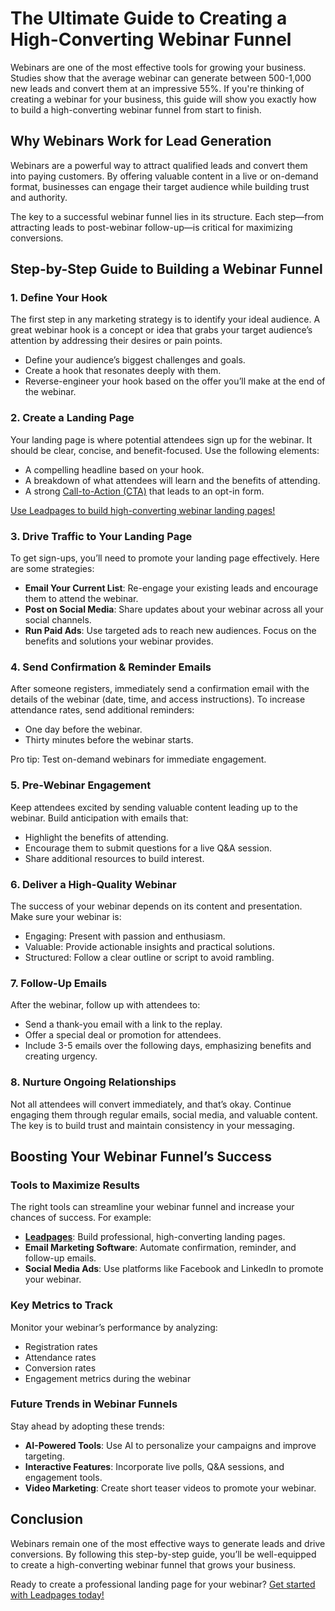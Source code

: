 # The Ultimate Guide to Creating a High-Converting Webinar Funnel

Webinars are one of the most effective tools for growing your business. Studies show that the average webinar can generate between 500-1,000 new leads and convert them at an impressive 55%. If you're thinking of creating a webinar for your business, this guide will show you exactly how to build a high-converting webinar funnel from start to finish.

## Why Webinars Work for Lead Generation

Webinars are a powerful way to attract qualified leads and convert them into paying customers. By offering valuable content in a live or on-demand format, businesses can engage their target audience while building trust and authority.

The key to a successful webinar funnel lies in its structure. Each step—from attracting leads to post-webinar follow-up—is critical for maximizing conversions.

## Step-by-Step Guide to Building a Webinar Funnel

### 1. Define Your Hook
The first step in any marketing strategy is to identify your ideal audience. A great webinar hook is a concept or idea that grabs your target audience’s attention by addressing their desires or pain points.

- Define your audience’s biggest challenges and goals.
- Create a hook that resonates deeply with them.
- Reverse-engineer your hook based on the offer you’ll make at the end of the webinar.

### 2. Create a Landing Page
Your landing page is where potential attendees sign up for the webinar. It should be clear, concise, and benefit-focused. Use the following elements:

- A compelling headline based on your hook.
- A breakdown of what attendees will learn and the benefits of attending.
- A strong [Call-to-Action (CTA)](https://bit.ly/LEadPages) that leads to an opt-in form.

[Use Leadpages to build high-converting webinar landing pages!](https://bit.ly/LEadPages)

### 3. Drive Traffic to Your Landing Page
To get sign-ups, you’ll need to promote your landing page effectively. Here are some strategies:

- **Email Your Current List**: Re-engage your existing leads and encourage them to attend the webinar.
- **Post on Social Media**: Share updates about your webinar across all your social channels.
- **Run Paid Ads**: Use targeted ads to reach new audiences. Focus on the benefits and solutions your webinar provides.

### 4. Send Confirmation & Reminder Emails
After someone registers, immediately send a confirmation email with the details of the webinar (date, time, and access instructions). To increase attendance rates, send additional reminders:

- One day before the webinar.
- Thirty minutes before the webinar starts.

Pro tip: Test on-demand webinars for immediate engagement.

### 5. Pre-Webinar Engagement
Keep attendees excited by sending valuable content leading up to the webinar. Build anticipation with emails that:

- Highlight the benefits of attending.
- Encourage them to submit questions for a live Q&A session.
- Share additional resources to build interest.

### 6. Deliver a High-Quality Webinar
The success of your webinar depends on its content and presentation. Make sure your webinar is:

- Engaging: Present with passion and enthusiasm.
- Valuable: Provide actionable insights and practical solutions.
- Structured: Follow a clear outline or script to avoid rambling.

### 7. Follow-Up Emails
After the webinar, follow up with attendees to:

- Send a thank-you email with a link to the replay.
- Offer a special deal or promotion for attendees.
- Include 3-5 emails over the following days, emphasizing benefits and creating urgency.

### 8. Nurture Ongoing Relationships
Not all attendees will convert immediately, and that’s okay. Continue engaging them through regular emails, social media, and valuable content. The key is to build trust and maintain consistency in your messaging.

## Boosting Your Webinar Funnel’s Success

### Tools to Maximize Results
The right tools can streamline your webinar funnel and increase your chances of success. For example:

- **[Leadpages](https://bit.ly/LEadPages)**: Build professional, high-converting landing pages.
- **Email Marketing Software**: Automate confirmation, reminder, and follow-up emails.
- **Social Media Ads**: Use platforms like Facebook and LinkedIn to promote your webinar.

### Key Metrics to Track
Monitor your webinar’s performance by analyzing:

- Registration rates
- Attendance rates
- Conversion rates
- Engagement metrics during the webinar

### Future Trends in Webinar Funnels
Stay ahead by adopting these trends:

- **AI-Powered Tools**: Use AI to personalize your campaigns and improve targeting.
- **Interactive Features**: Incorporate live polls, Q&A sessions, and engagement tools.
- **Video Marketing**: Create short teaser videos to promote your webinar.

## Conclusion

Webinars remain one of the most effective ways to generate leads and drive conversions. By following this step-by-step guide, you’ll be well-equipped to create a high-converting webinar funnel that grows your business.

Ready to create a professional landing page for your webinar? [Get started with Leadpages today!](https://bit.ly/LEadPages)
